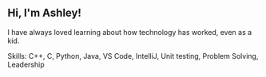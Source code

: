 ## Hi, I'm Ashley!

I have always loved learning about how technology has worked, even as a kid.

Skills: C++, C, Python, Java, VS Code, IntelliJ, Unit testing, Problem Solving, Leadership

<!--
**AshleyD50/AshleyD50** is a ✨ _special_ ✨ repository because its `README.md` (this file) appears on your GitHub profile.

Here are some ideas to get you started:

- 🔭 I’m currently working on ...
- 🌱 I’m currently learning ...
- 👯 I’m looking to collaborate on ...
- 🤔 I’m looking for help with ...
- 💬 Ask me about ...
- 📫 How to reach me: ...
- 😄 Pronouns: ...
- ⚡ Fun fact: ...
-->
